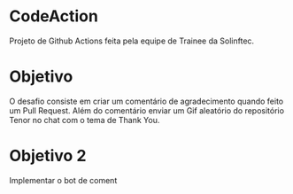 # CodeAction

Projeto de Github Actions feita pela equipe de Trainee da Solinftec.

# Objetivo

O desafio consiste em criar um comentário de agradecimento quando feito um Pull Request.
Além do comentário enviar um Gif aleatório do repositório Tenor no chat com o tema de Thank You.

# Objetivo 2

Implementar o bot de coment
